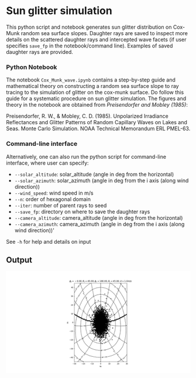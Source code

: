 # Sun glitter simulation

This python script and notebook generates sun glitter distribution on Cox-Munk random sea surface slopes. Daughter rays are saved to inspect more details on the scattered daughter rays and intercepted wave facets (if user specifies `save_fp` in the notebook/command line). Examples of saved daughter rays are provided.

### Python Notebook 
The notebook `Cox_Munk_wave.ipynb` contains a step-by-step guide and mathematical theory on constructing a random sea surface slope to ray tracing to the simulation of glitter on the cox-munk surface. Do follow this guide for a systematic procedure on sun glitter simulation. The figures and theory in the notebook are obtained from *Preisendorfer and Mobley (1985)*: 

Preisendorfer, R. W., & Mobley, C. D. (1985). Unpolarized Irradiance Reflectances and Glitter Patterns of Random Capillary Waves on Lakes and Seas. Monte Carlo Simulation. NOAA Technical Memorandum ERL PMEL-63.

### Command-line interface
Alternatively, one can also run the python script for command-line interface, where user can specify:

- `--solar_altitude`: solar_altitude (angle in deg from the horizontal)
- `--solar_azimuth`: solar_azimuth (angle in deg from the i axis (along wind direction))
- `--wind_speed`: wind speed in m/s
- `--n`: order of hexagonal domain
- `--iter`: number of parent rays to seed
- `--save_fp`: directory on where to save the daughter rays
- `--camera_altitude`: camera_altitude (angle in deg from the horizontal)
- `--camera_azimuth`: camera_azimuth (angle in deg from the i axis (along wind direction))'

See `-h` for help and details on input

## Output

![glitter pattern](images/output.png 'glitter pattern simulation')